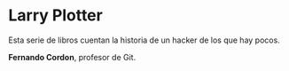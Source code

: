 # Larry PlotterEsta serie de libros cuentan la historia de un hacker de los que hay pocos.**Fernando Cordon**, profesor de Git.